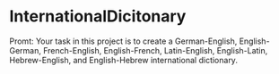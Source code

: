 # InternationalDicitonary
Promt:
Your task in this project is to create a German-English, English-German, French-English, English-French, Latin-English, English-Latin, Hebrew-English, and English-Hebrew international dictionary.

